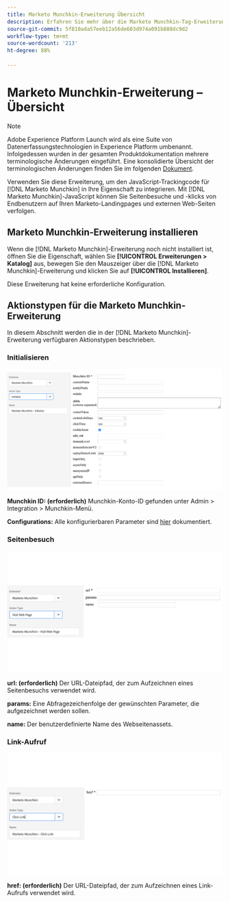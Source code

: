 ```yaml
---
title: Marketo Munchkin-Erweiterung Übersicht
description: Erfahren Sie mehr über die Marketo Munchkin-Tag-Erweiterung in Adobe Experience Platform.
source-git-commit: 5f810ada57eeb12a56de603d974a091b888dc9d2
workflow-type: tm+mt
source-wordcount: '213'
ht-degree: 88%

---
```


# Marketo Munchkin-Erweiterung – Übersicht

>[!NOTE]
>
>Adobe Experience Platform Launch wird als eine Suite von Datenerfassungstechnologien in Experience Platform umbenannt. Infolgedessen wurden in der gesamten Produktdokumentation mehrere terminologische Änderungen eingeführt. Eine konsolidierte Übersicht der terminologischen Änderungen finden Sie im folgenden [Dokument](../../../term-updates.md).

Verwenden Sie diese Erweiterung, um den JavaScript-Trackingcode für [!DNL Marketo Munchkin] in Ihre Eigenschaft zu integrieren. Mit [!DNL Marketo Munchkin]-JavaScript können Sie Seitenbesuche und -klicks von Endbenutzern auf Ihren Marketo-Landingpages und externen Web-Seiten verfolgen.

## Marketo Munchkin-Erweiterung installieren

Wenn die [!DNL Marketo Munchkin]-Erweiterung noch nicht installiert ist, öffnen Sie die Eigenschaft, wählen Sie **[!UICONTROL Erweiterungen > Katalog]** aus, bewegen Sie den Mauszeiger über die [!DNL Marketo Munchkin]-Erweiterung und klicken Sie auf **[!UICONTROL Installieren]**.

Diese Erweiterung hat keine erforderliche Konfiguration.

## Aktionstypen für die Marketo Munchkin-Erweiterung

In diesem Abschnitt werden die in der [!DNL Marketo Munchkin]-Erweiterung verfügbaren Aktionstypen beschrieben.

### Initialisieren

![](../../../images/munchkin-Init.png)

**Munchkin ID: (erforderlich)** Munchkin-Konto-ID gefunden unter Admin > Integration > Munchkin-Menü.

**Configurations:** Alle konfigurierbaren Parameter sind [hier](https://developers.marketo.com/javascript-api/lead-tracking/configuration/) dokumentiert.

### Seitenbesuch

![](../../../images/munchkin-visit-page.png)

**url: (erforderlich)** Der URL-Dateipfad, der zum Aufzeichnen eines Seitenbesuchs verwendet wird.

**params:** Eine Abfragezeichenfolge der gewünschten Parameter, die aufgezeichnet werden sollen.

**name:** Der benutzerdefinierte Name des Webseitenassets.

### Link-Aufruf

![](../../../images/munchkin-click-link.png)

**href: (erforderlich)** Der URL-Dateipfad, der zum Aufzeichnen eines Link-Aufrufs verwendet wird.
